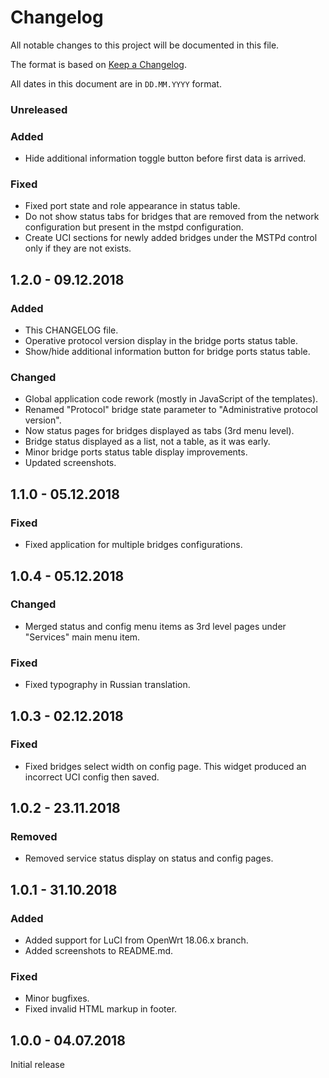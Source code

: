 # Changelog

All notable changes to this project will be documented in this file.

The format is based on [Keep a Changelog](https://keepachangelog.com/en/1.0.0/).

All dates in this document are in `DD.MM.YYYY` format.

### Unreleased
### Added
- Hide additional information toggle button before first data is arrived.

### Fixed
- Fixed port state and role appearance in status table.
- Do not show status tabs for bridges that are removed from the network
  configuration but present in the mstpd configuration.
- Create UCI sections for newly added bridges under the MSTPd control only
  if they are not exists.


## 1.2.0 - 09.12.2018
### Added
- This CHANGELOG file.
- Operative protocol version display in the bridge ports status table.
- Show/hide additional information button for bridge ports status table.

### Changed
- Global application code rework (mostly in JavaScript of the templates).
- Renamed "Protocol" bridge state parameter to "Administrative protocol version".
- Now status pages for bridges displayed as tabs (3rd menu level).
- Bridge status displayed as a list, not a table, as it was early.
- Minor bridge ports status table display improvements.
- Updated screenshots.

## 1.1.0 - 05.12.2018
### Fixed
- Fixed application for multiple bridges configurations.

## 1.0.4 - 05.12.2018
### Changed
- Merged status and config menu items as 3rd level pages under "Services"
  main menu item.

### Fixed
- Fixed typography in Russian translation.

## 1.0.3 - 02.12.2018
### Fixed
- Fixed bridges select width on config page. This widget produced
  an incorrect UCI config then saved.

## 1.0.2 - 23.11.2018
### Removed
- Removed service status display on status and config pages.

## 1.0.1 - 31.10.2018
### Added
- Added support for LuCI from OpenWrt 18.06.x branch.
- Added screenshots to README.md.

### Fixed
- Minor bugfixes.
- Fixed invalid HTML markup in footer.

## 1.0.0 - 04.07.2018

Initial release
